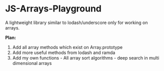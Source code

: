 # JS-Arrays-Playground
A lightweight library similar to lodash/underscore only for working on arrays. 

**Plan:**
  1. Add all array methods which exist on Array.prototype
  2. Add more useful methods from lodash and ramda
  3. Add my own functions
    - All array sort algorithms
    - deep search in multi dimensional arrays
